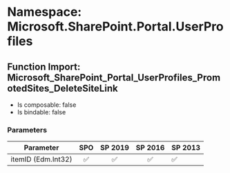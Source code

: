 # Namespace: Microsoft.SharePoint.Portal.UserProfiles

## Function Import: Microsoft_SharePoint_Portal_UserProfiles_PromotedSites_DeleteSiteLink

- Is composable: false
- Is bindable: false

### Parameters

Parameter | SPO | SP 2019 | SP 2016 | SP 2013
----------|:---:|:-------:|:-------:|:-------
itemID (Edm.Int32) | ✅ | ✅ | ✅ | ✅